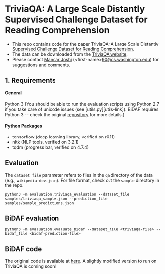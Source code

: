 # TriviaQA: A Large Scale Distantly Supervised Challenge Dataset for Reading Comprehension
- This repo contains code for the paper [TriviaQA: A Large Scale Distantly Supervised Challenge Dataset for Reading Comprehension][triviaqa-arxiv].
- The data can be downloaded from the [TriviaQA website][triviaqa-website].
- Please contact [Mandar Joshi][mandar-home] (\<first-name\>90@cs.washington.edu) for suggestions and comments.

## 1. Requirements
#### General
Python 3 (You should be able to run the evaluation scripts using Python 2.7 if you take care of unicode issues (see [utils.py][utils-link]). BiDAF requires Python 3 -- check the original [repository][bidaf-orig-github] for more details.)

#### Python Packages
- tensorflow (deep learning library, verified on r0.11)
- nltk (NLP tools, verified on 3.2.1)
- tqdm (progress bar, verified on 4.7.4)

## Evaluation
The ```dataset file``` parameter refers to files in the ```qa``` directory of the data (e.g., ```wikipedia-dev.json```). For file format, check out the ```sample``` directory in the repo.
```
python3 -m evaluation.triviaqa_evaluation --dataset_file samples/triviaqa_sample.json --prediction_file samples/sample_predictions.json
```

## BiDAF evaluation
```
python3 -m evaluation.evaluate_bidaf --dataset_file <triviaqa-file> --bidaf_file <bidaf-prediction-file>
```

## BiDAF code
The original code is available at [here][bidaf-orig-github]. A slightly modified version to run on TriviaQA is coming soon!

[bidaf-orig-github]: https://github.com/allenai/bi-att-flow/
[triviaqa-arxiv]: https://arxiv.org/abs/1705.03551
[mandar-home]: http://homes.cs.washington.edu/~mandar90/
[triviaqa-website]: http://nlp.cs.washington.edu/triviaqa/
